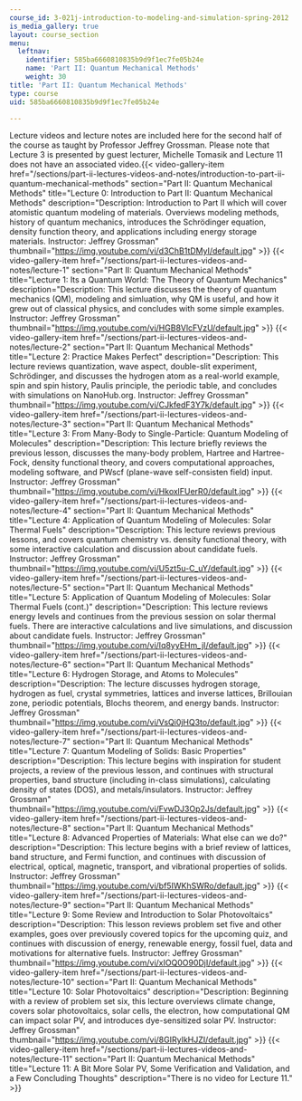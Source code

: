 ```yaml
---
course_id: 3-021j-introduction-to-modeling-and-simulation-spring-2012
is_media_gallery: true
layout: course_section
menu:
  leftnav:
    identifier: 585ba6660810835b9d9f1ec7fe05b24e
    name: 'Part II: Quantum Mechanical Methods'
    weight: 30
title: 'Part II: Quantum Mechanical Methods'
type: course
uid: 585ba6660810835b9d9f1ec7fe05b24e

---
```


Lecture videos and lecture notes are included here for the second half of the course as taught by Professor Jeffrey Grossman. Please note that Lecture 3 is presented by guest lecturer, Michelle Tomasik and Lecture 11 does not have an associated video.{{< video-gallery-item href="/sections/part-ii-lectures-videos-and-notes/introduction-to-part-ii-quantum-mechanical-methods" section="Part II: Quantum Mechanical Methods" title="Lecture 0: Introduction to Part II: Quantum Mechanical Methods" description="Description: Introduction to Part II which will cover atomistic quantum modeling of materials. Overviews modeling methods, history of quantum mechanics, introduces the Schrödinger equation, density function theory, and applications including energy storage materials. Instructor: Jeffrey Grossman" thumbnail="https://img.youtube.com/vi/d3ChB1tDMyI/default.jpg" >}} {{< video-gallery-item href="/sections/part-ii-lectures-videos-and-notes/lecture-1" section="Part II: Quantum Mechanical Methods" title="Lecture 1: Its a Quantum World: The Theory of Quantum Mechanics" description="Description: This lecture discusses the theory of quantum mechanics (QM), modeling and simluation, why QM is useful, and how it grew out of classical physics, and concludes with some simple examples. Instructor: Jeffrey Grossman" thumbnail="https://img.youtube.com/vi/HGB8VlcFVzU/default.jpg" >}} {{< video-gallery-item href="/sections/part-ii-lectures-videos-and-notes/lecture-2" section="Part II: Quantum Mechanical Methods" title="Lecture 2: Practice Makes Perfect" description="Description: This lecture reviews quantization, wave aspect, double-slit experiment, Schrödinger, and discusses the hydrogen atom as a real-world example, spin and spin history, Paulis principle, the periodic table, and concludes with simulations on NanoHub.org. Instructor: Jeffrey Grossman" thumbnail="https://img.youtube.com/vi/CJkfedF3Y7k/default.jpg" >}} {{< video-gallery-item href="/sections/part-ii-lectures-videos-and-notes/lecture-3" section="Part II: Quantum Mechanical Methods" title="Lecture 3: From Many-Body to Single-Particle: Quantum Modeling of Molecules" description="Description: This lecture briefly reviews the previous lesson, discusses the many-body problem, Hartree and Hartree-Fock, density functional theory, and  covers computational approaches, modeling software, and  PWscf (plane-wave self-consisten field) input. Instructor: Jeffrey Grossman" thumbnail="https://img.youtube.com/vi/HkoxlFUerR0/default.jpg" >}} {{< video-gallery-item href="/sections/part-ii-lectures-videos-and-notes/lecture-4" section="Part II: Quantum Mechanical Methods" title="Lecture 4: Application of Quantum Modeling of Molecules: Solar Thermal Fuels" description="Description: This lecture reviews previous lessons,  and covers quantum chemistry vs. density functional theory, with some interactive calculation and discussion about candidate fuels. Instructor: Jeffrey Grossman" thumbnail="https://img.youtube.com/vi/U5zt5u-C_uY/default.jpg" >}} {{< video-gallery-item href="/sections/part-ii-lectures-videos-and-notes/lecture-5" section="Part II: Quantum Mechanical Methods" title="Lecture 5: Application of Quantum Modeling of Molecules: Solar Thermal Fuels (cont.)" description="Description: This lecture reviews energy levels and continues from the previous session on solar thermal fuels. There are interactive calculations and live simulations, and discussion about  candidate fuels. Instructor: Jeffrey Grossman" thumbnail="https://img.youtube.com/vi/Iq8yyEHm_jI/default.jpg" >}} {{< video-gallery-item href="/sections/part-ii-lectures-videos-and-notes/lecture-6" section="Part II: Quantum Mechanical Methods" title="Lecture 6: Hydrogen Storage, and Atoms to Molecules" description="Description: The lecture discusses hydrogen storage, hydrogen as fuel, crystal symmetries, lattices and inverse lattices, Brillouian zone, periodic potentials, Blochs theorem, and energy bands. Instructor: Jeffrey Grossman" thumbnail="https://img.youtube.com/vi/VsQi0jHQ3to/default.jpg" >}} {{< video-gallery-item href="/sections/part-ii-lectures-videos-and-notes/lecture-7" section="Part II: Quantum Mechanical Methods" title="Lecture 7: Quantum Modeling of Solids: Basic Properties" description="Description: This lecture begins with inspiration for student projects, a review of the previous lesson, and continues with structural properties, band structure (including in-class simulations), calculating density of states (DOS), and metals/insulators. Instructor: Jeffrey Grossman" thumbnail="https://img.youtube.com/vi/FvwDJ3Op2Js/default.jpg" >}} {{< video-gallery-item href="/sections/part-ii-lectures-videos-and-notes/lecture-8" section="Part II: Quantum Mechanical Methods" title="Lecture 8: Advanced Properties of Materials: What else can we do?" description="Description: This lecture begins with a brief review of lattices, band structure, and Fermi function, and continues with discussion of electrical, optical, magnetic, transport, and vibrational properties of solids. Instructor: Jeffrey Grossman" thumbnail="https://img.youtube.com/vi/bf5IWKhSWRo/default.jpg" >}} {{< video-gallery-item href="/sections/part-ii-lectures-videos-and-notes/lecture-9" section="Part II: Quantum Mechanical Methods" title="Lecture 9: Some Review and Introduction to Solar Photovoltaics" description="Description: This lesson reviews problem set five and other examples, goes over previously covered topics for the upcoming quiz, and continues with discussion of energy, renewable energy, fossil fuel, data and motivations for alternative fuels. Instructor: Jeffrey Grossman" thumbnail="https://img.youtube.com/vi/xIOQ0O90DjI/default.jpg" >}} {{< video-gallery-item href="/sections/part-ii-lectures-videos-and-notes/lecture-10" section="Part II: Quantum Mechanical Methods" title="Lecture 10: Solar Photovoltaics" description="Description: Beginning with a review of problem set six, this lecture overviews climate change, covers solar photovoltaics, solar cells, the electron,  how computational QM can impact solar PV, and introduces dye-sensitized solar PV. Instructor: Jeffrey Grossman" thumbnail="https://img.youtube.com/vi/8GIRyIkHJZI/default.jpg" >}} {{< video-gallery-item href="/sections/part-ii-lectures-videos-and-notes/lecture-11" section="Part II: Quantum Mechanical Methods" title="Lecture 11: A Bit More Solar PV, Some Verification and Validation, and a Few Concluding Thoughts" description="There is no video for Lecture 11." >}}